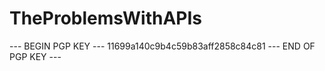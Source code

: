 # TheProblemsWithAPIs
--- BEGIN PGP KEY ---
11699a140c9b4c59b83aff2858c84c81
--- END OF PGP KEY ---
